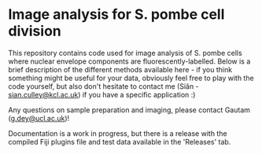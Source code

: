 # Image analysis for S. pombe cell division
This repository contains code used for image analysis of S. pombe cells where nuclear envelope components are fluorescently-labelled. Below is a brief description of the different methods available here - if you think something might be useful for your data, obviously feel free to play with the code yourself, but also don't hesitate to contact me (Siân - sian.culley@kcl.ac.uk) if you have a specific application :)

Any questions on sample preparation and imaging, please contact Gautam (g.dey@ucl.ac.uk)!

Documentation is a work in progress, but there is a release with the compiled Fiji plugins file and test data available in the  'Releases' tab.
<!---## Fiji/ImageJ plugin
There are two main methods
